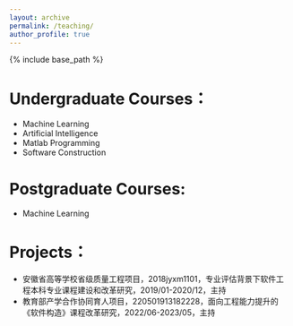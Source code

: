 ```yaml
---
layout: archive
permalink: /teaching/
author_profile: true
---
```

<!-- Google tag (gtag.js) -->
<script async src="https://www.googletagmanager.com/gtag/js?id=G-T0S164QJL9"></script>
<script>
  window.dataLayer = window.dataLayer || [];
  function gtag(){dataLayer.push(arguments);}
  gtag('js', new Date());

  gtag('config', 'G-T0S164QJL9');
</script>
{% include base_path %}

Undergraduate Courses：
======
* Machine Learning
* Artificial Intelligence
* Matlab Programming
* Software Construction

Postgraduate Courses:
======
* Machine Learning


Projects：
======
* 安徽省高等学校省级质量工程项目，2018jyxm1101，专业评估背景下软件工程本科专业课程建设和改革研究，2019/01-2020/12，主持
* 教育部产学合作协同育人项目，220501913182228，面向工程能力提升的《软件构造》课程改革研究，2022/06-2023/05，主持